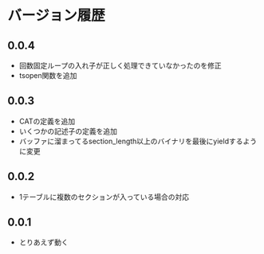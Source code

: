 バージョン履歴
==============

0.0.4
-----
- 回数固定ループの入れ子が正しく処理できていなかったのを修正
- tsopen関数を追加

0.0.3
-----
- CATの定義を追加
- いくつかの記述子の定義を追加
- バッファに溜まってるsection_length以上のバイナリを最後にyieldするように変更

0.0.2
-----
- 1テーブルに複数のセクションが入っている場合の対応

0.0.1
-----
- とりあえず動く

